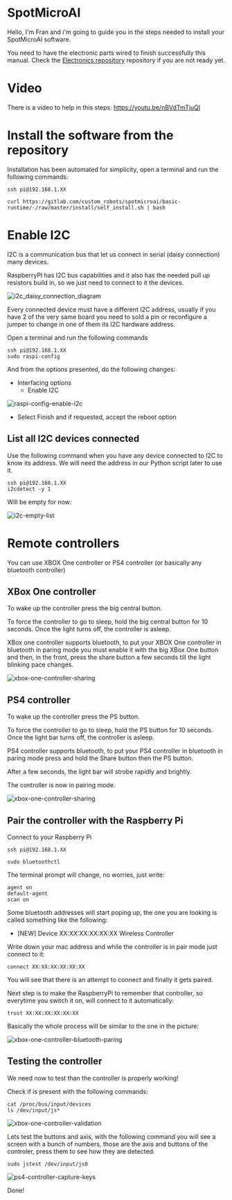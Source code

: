 # SpotMicroAI

Hello, I'm Fran and i'm going to guide you in the steps needed to install your SpotMicroAI software.

You need to have the electronic parts wired to finish successfully this manual. Check the [Electronics repository](https://gitlab.com/custom_robots/spotmicroai/electronics) repository if you are not ready yet.

# Video

There is a video to help in this steps: https://youtu.be/nBVdTmTjuQI

# Install the software from the repository

Installation has been automated for simplicity, open a terminal and run the following commands:
```
ssh pi@192.168.1.XX

curl https://gitlab.com/custom_robots/spotmicroai/basic-runtime/-/raw/master/install/self_install.sh | bash
```

# Enable I2C

I2C is a communication bus that let us connect in serial (daisy connection) many devices.

RaspberryPI has I2C bus capabilities and it also has the needed pull up resistors build in, so we just need to connect to it the devices.

![i2c_daisy_connection_diagram](i2c_daisy_connection_diagram.jpg)

Every connected device must have a different I2C address, usually if you have 2 of the very same board you need to sold a pin or reconfigure a jumper to change in one of them its I2C hardware address.

Open a terminal and run the following commands
```
ssh pi@192.168.1.XX
sudo raspi-config
```

And from the options presented, do the following changes:

* Interfacing options
  * Enable I2C

![raspi-config-enable-i2c](raspi-config-enable-i2c.JPG)

* Select Finish and if requested, accept the reboot option

## List all I2C devices connected

Use the following command when you have any device connected to I2C to know its address. We will need the address in our Python script later to use it.

```
ssh pi@192.168.1.XX
i2cdetect -y 1
```

Will be empty for now:

![i2c-empty-list](i2c-empty-list.JPG)


# Remote controllers

You can use XBOX One controller or PS4 controller (or basically any bluetooth controller)

## XBox One controller

To wake up the controller press the big central button.

To force the controller to go to sleep, hold the big central button for 10 seconds. Once the light turns off, the controller is asleep.

XBox one controller supports bluetooth, to put your XBOX One controller in bluetooth in paring mode you must enable it with the big XBox One button and then, in the front, press the share button a few seconds till the light blinking pace changes.

![xbox-one-controller-sharing](xbox-one-controller-sharing.jpg)

## PS4 controller

To wake up the controller press the PS button.

To force the controller to go to sleep, hold the PS button for 10 seconds. Once the light bar turns off, the controller is asleep.

PS4 controller supports bluetooth, to put your PS4 controller in bluetooth in paring mode press and hold the Share button then the PS button.

After a few seconds, the light bar will strobe rapidly and brightly.

The controller is now in pairing mode.

![xbox-one-controller-sharing](ps4-controller-bluetooth-paring.jpg)

## Pair the controller with the Raspberry Pi

Connect to your Raspberry Pi

```
ssh pi@192.168.1.XX

sudo bluetoothctl
```

The terminal prompt will change, no worries, just write:

```
agent on
default-agent
scan on
```

Some bluetooth addresses will start poping up, the one you are looking is called something like the following:

* [NEW] Device XX:XX:XX:XX:XX:XX Wireless Controller

Write down your mac address and while the controller is in pair mode just connect to it:

```
connect XX:XX:XX:XX:XX:XX
```

You will see that there is an attempt to connect and finally it gets paired.

Next step is to make the RaspberryPi to remember that controller, so everytime you switch it on, will connect to it automatically:

```
trust XX:XX:XX:XX:XX:XX
```

Basically the whole process will be similar to the one in the picture:

![xbox-one-controller-bluetooth-paring](xbox-one-controller-bluetooth-paring.JPG)

## Testing the controller

We need now to test than the controller is properly working!

Check if is present with the following commands:

```
cat /proc/bus/input/devices
ls /dev/input/js*
```

![xbox-one-controller-validation](xbox-one-controller-validation.JPG)

Lets test the buttons and axis, with the following command you will see a screen with a bunch of numbers, those are the axis and buttons of the controler, press them to see how they are detected.

```
sudo jstest /dev/input/js0
```

![ps4-controller-capture-keys](ps4-controller-capture-keys.JPG)

Done!


